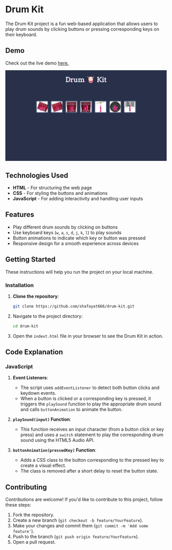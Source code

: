 # Drum Kit

The Drum Kit project is a fun web-based application that allows users to play drum sounds by clicking buttons or pressing corresponding keys on their keyboard. 

## Demo

Check out the live demo [here.](#)

![preview.png](./preview.png)
## Technologies Used

- **HTML** - For structuring the web page
- **CSS** - For styling the buttons and animations
- **JavaScript** - For adding interactivity and handling user inputs

## Features

- Play different drum sounds by clicking on buttons
- Use keyboard keys (`w`, `a`, `s`, `d`, `j`, `k`, `l`) to play sounds
- Button animations to indicate which key or button was pressed
- Responsive design for a smooth experience across devices

## Getting Started

These instructions will help you run the project on your local machine.

### Installation

1. **Clone the repository**:
   ```bash
   git clone https://github.com/shafayat666/drum-kit.git
   ```
2. Navigate to the project directory:
    ```bash
    cd drum-kit
    ```
3. Open the `indext.html` file in your browser to see the Drum Kit in action.

## Code Explanation

### JavaScript

1. **Event Listeners**:
   - The script uses `addEventListener` to detect both button clicks and keydown events.
   - When a button is clicked or a corresponding key is pressed, it triggers the `playSound` function to play the appropriate drum sound and calls `buttonAnimation` to animate the button.

2. **`playSound(input)` Function**:
   - This function receives an input character (from a button click or key press) and uses a `switch` statement to play the corresponding drum sound using the HTML5 Audio API.

3. **`buttonAnimation(pressedKey)` Function**:
   - Adds a CSS class to the button corresponding to the pressed key to create a visual effect.
   - The class is removed after a short delay to reset the button state.

## Contributing

Contributions are welcome! If you'd like to contribute to this project, follow these steps:

1. Fork the repository.
2. Create a new branch (`git checkout -b feature/YourFeature`).
3. Make your changes and commit them (`git commit -m 'Add some feature'`).
4. Push to the branch (`git push origin feature/YourFeature`).
5. Open a pull request.

